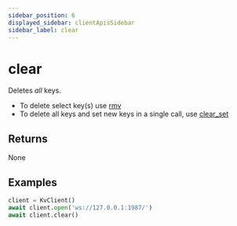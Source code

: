 ```yaml
---
sidebar_position: 6
displayed_sidebar: clientApisSidebar
sidebar_label: clear
---
```


# clear
Deletes _all_ keys.


- To delete select key(s) use [rmv](./Rmv)
- To delete all keys and set new keys in a single call, use [clear_set](./Clear_Set)


## Returns
None


## Examples


```py
client = KvClient()
await client.open('ws://127.0.0.1:1987/')
await client.clear()
```